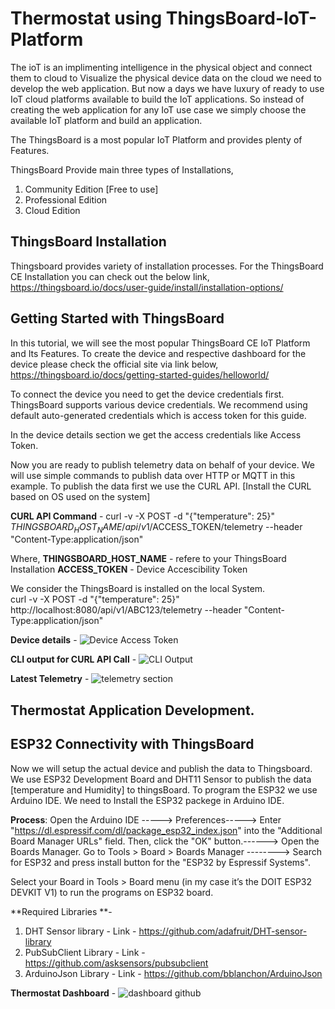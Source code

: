# Thermostat using ThingsBoard-IoT-Platform
The ioT is an implimenting intelligence in the physical object and connect them to cloud to Visualize the physical device data on the cloud we need to develop the web application.
But now a days we have luxury of ready to use IoT cloud platforms available to build the IoT applications.
So instead of creating the web application for any IoT use case we simply choose the available IoT platform and build an application.

The ThingsBoard is a most popular IoT Platform and provides plenty of Features.

ThingsBoard Provide main three types of Installations,
1. Community Edition [Free to use]
2. Professional Edition
3. Cloud Edition 

## ThingsBoard Installation

Thingsboard provides variety of installation processes.
For the ThingsBoard CE Installation you can check out the below link,
https://thingsboard.io/docs/user-guide/install/installation-options/ 

## Getting Started with ThingsBoard

In this tutorial, we will see the most popular ThingsBoard CE IoT Platform and Its Features.
To create the device and respective dashboard for the device please check the official site via link below,
https://thingsboard.io/docs/getting-started-guides/helloworld/

To connect the device you need to get the device credentials first. ThingsBoard supports various device credentials.
We recommend using default auto-generated credentials which is access token for this guide.

In the device details section we get the access credentials like Access Token.

Now you are ready to publish telemetry data on behalf of your device. 
We will use simple commands to publish data over HTTP or MQTT in this example.
To publish the data first we use the CURL API. [Install the CURL based on OS used on the system]

**CURL API Command** -
curl -v -X POST -d "{\"temperature\": 25}" $THINGSBOARD_HOST_NAME/api/v1/$ACCESS_TOKEN/telemetry --header "Content-Type:application/json"

Where, 
	**THINGSBOARD_HOST_NAME** - refere to your ThingsBoard Installation
	**ACCESS_TOKEN** - Device Accescibility Token
  
We consider the ThingsBoard is installed on the local System.	
curl -v -X POST -d "{\"temperature\": 25}" http://localhost:8080/api/v1/ABC123/telemetry --header "Content-Type:application/json"

**Device details** - 
![Device Access Token](https://user-images.githubusercontent.com/84657983/203525521-b2c42343-aab0-43b7-8360-cea69424c506.png)

**CLI output for CURL API Call** -
![CLI Output](https://user-images.githubusercontent.com/84657983/203525781-b539ebbf-913f-409a-af0e-f49f3fc51052.png)

**Latest Telemetry** -
![telemetry section](https://user-images.githubusercontent.com/84657983/203525665-329d295a-d2fa-430b-bef9-2008b951a18e.png)



## Thermostat Application Development.
## ESP32 Connectivity with ThingsBoard

Now we will setup the actual device and publish the data to Thingsboard.
We use ESP32 Development Board and DHT11 Sensor to publish the data [temperature and Humidity] to thingsBoard.
To program the ESP32 we use Arduino IDE.
We need to Install the ESP32 packege in Arduino IDE.

**Process**:
Open the Arduino IDE -----> Preferences-----> Enter "https://dl.espressif.com/dl/package_esp32_index.json" into the "Additional Board Manager URLs" field. Then, click the "OK" button.------> Open the Boards Manager. Go to Tools > Board > Boards Manager --------> Search for ESP32 and press install button for the "ESP32 by Espressif Systems".

Select your Board in Tools > Board menu (in my case it’s the DOIT ESP32 DEVKIT V1) to run the programs on ESP32 board.
 

**Required Libraries **-
1. DHT Sensor library - Link - https://github.com/adafruit/DHT-sensor-library
2. PubSubClient Library - Link - https://github.com/asksensors/pubsubclient
3. ArduinoJson Library - Link - https://github.com/bblanchon/ArduinoJson

**Thermostat Dashboard** -
![dashboard github](https://user-images.githubusercontent.com/84657983/203525113-9cb8e3d1-600b-43fb-b8e7-065d49eb84f0.png)
